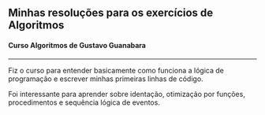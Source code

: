 ## Minhas resoluções para os exercícios de Algoritmos

#### Curso Algoritmos de Gustavo Guanabara

---

Fiz o curso para entender basicamente como funciona a lógica de programação e escrever minhas primeiras linhas de código.

Foi interessante para aprender sobre identação, otimização por funções, procedimentos e sequência lógica de eventos.

> 
